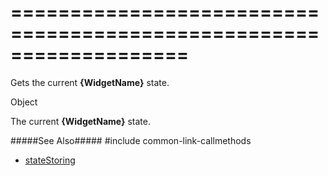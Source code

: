 ===================================================================
===================================================================

<!--shortDescription-->
Gets the current **{WidgetName}** state.
<!--/shortDescription-->

<!--returnType-->Object<!--/returnType-->
<!--returnDescription-->
The current **{WidgetName}** state.
<!--/returnDescription-->

<!--fullDescription-->

#####See Also#####
#include common-link-callmethods
- [stateStoring]({basewidgetpath}/Configuration/stateStoring/)
<!--/fullDescription-->